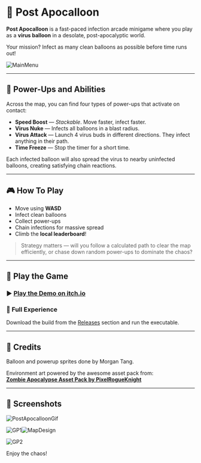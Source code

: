 # 🎈 Post Apocalloon

**Post Apocalloon** is a fast-paced infection arcade minigame where you play as a **virus balloon** in a desolate, post-apocalyptic world.

Your mission? Infect as many clean balloons as possible before time runs out!

![MainMenu](https://github.com/user-attachments/assets/db9dddf2-b9c6-4378-832e-c5a56dfa3f31)

---

## 🦠 Power-Ups and Abilities

Across the map, you can find four types of power-ups that activate on contact:

- **Speed Boost** — *Stackable*. Move faster, infect faster.
- **Virus Nuke** — Infects all balloons in a blast radius.
- **Virus Attack** — Launch 4 virus buds in different directions. They infect anything in their path.
- **Time Freeze** — Stop the timer for a short time.

Each infected balloon will also spread the virus to nearby uninfected balloons, creating satisfying chain reactions.

---

## 🎮 How To Play

- Move using **WASD**
- Infect clean balloons
- Collect power-ups
- Chain infections for massive spread
- Climb the **local leaderboard**!

> Strategy matters — will you follow a calculated path to clear the map efficiently, or chase down random power-ups to dominate the chaos?

---

## 🚀 Play the Game

### ▶️ [Play the Demo on itch.io](https://morgantng.itch.io/post-apocalloon)

### 💾 Full Experience  
Download the build from the [Releases](./releases) section and run the executable.

---

## 🎨 Credits

Balloon and powerup sprites done by Morgan Tang.

Environment art powered by the awesome asset pack from:  
**[Zombie Apocalypse Asset Pack by PixelRogueKnight](https://pixelrogueknight.itch.io/zombie-apocalypse-assetpack)**

---

## 🎨 Screenshots
![PostApocalloonGif](https://github.com/user-attachments/assets/bd9cea15-be6a-419a-b304-cb9a1f7ab244)

![GP1](https://github.com/user-attachments/assets/77659bfa-9120-4368-aa70-e26c9f134605)![MapDesign](https://github.com/user-attachments/assets/cb7b07db-afd0-4f8a-a299-68710127d261)

![GP2](https://github.com/user-attachments/assets/0f3a3015-3126-4daa-bc98-917b7af83376)

Enjoy the chaos!
